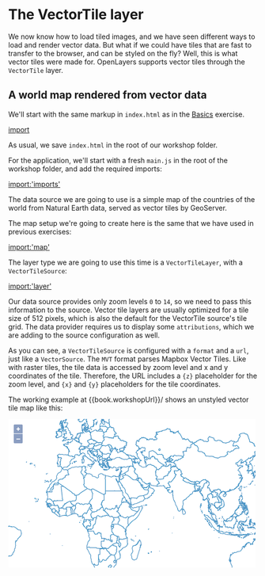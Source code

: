 # The VectorTile layer

We now know how to load tiled images, and we have seen different ways to load and render vector data. But what if we could have tiles that are fast to transfer to the browser, and can be styled on the fly? Well, this is what vector tiles were made for. OpenLayers supports vector tiles through the `VectorTile` layer.

## A world map rendered from vector data

We'll start with the same markup in `index.html` as in the [Basics](../basics/) exercise.

[import](../../../src/en/examples/vectortile/map.html)

As usual, we save `index.html` in the root of our workshop folder.

For the application, we'll start with a fresh `main.js` in the root of the workshop folder, and add the required imports:

[import:'imports'](../../../src/en/examples/vectortile/map.js)

The data source we are going to use is a simple map of the countries of the world from Natural Earth data, served as vector tiles by GeoServer.

The map setup we're going to create here is the same that we have used in previous exercises:

[import:'map'](../../../src/en/examples/vectortile/map.js)

The layer type we are going to use this time is a `VectorTileLayer`, with a `VectorTileSource`:

[import:'layer'](../../../src/en/examples/vectortile/map.js)

Our data source provides only zoom levels `0` to `14`, so we need to pass this information to the source. Vector tile layers are usually optimized for a tile size of 512 pixels, which is also the default for the VectorTile source's tile grid. The data provider requires us to display some `attributions`, which we are adding to the source configuration as well.

As you can see, a `VectorTileSource` is configured with a `format` and a `url`, just like a `VectorSource`. The `MVT` format parses Mapbox Vector Tiles. Like with raster tiles, the tile data is accessed by zoom level and x and y coordinates of the tile. Therefore, the URL includes a `{z}` placeholder for the zoom level, and `{x}` and `{y}` placeholders for the tile coordinates.

The working example at {{book.workshopUrl}}/ shows an unstyled vector tile map like this:

![A world map without style](map.png)

